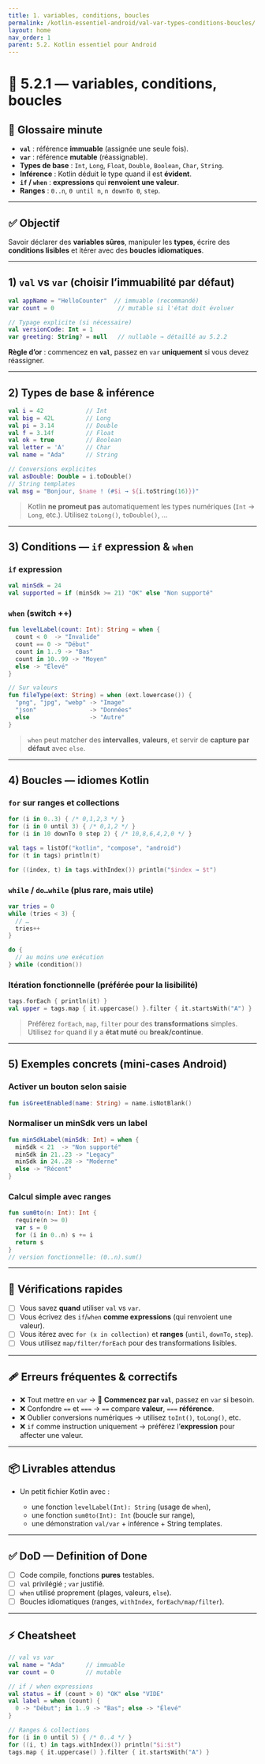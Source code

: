 ```yaml
---
title: 1. variables, conditions, boucles
permalink: /kotlin-essentiel-android/val-var-types-conditions-boucles/
layout: home
nav_order: 1
parent: 5.2. Kotlin essentiel pour Android
---
```


# 📘 5.2.1 — variables, conditions, boucles

## 📒 Glossaire minute
- **`val`** : référence **immuable** (assignée une seule fois).
- **`var`** : référence **mutable** (réassignable).
- **Types de base** : `Int`, `Long`, `Float`, `Double`, `Boolean`, `Char`, `String`.
- **Inférence** : Kotlin déduit le type quand il est **évident**.
- **`if` / `when`** : **expressions** qui **renvoient une valeur**.
- **Ranges** : `0..n`, `0 until n`, `n downTo 0`, `step`.

---

## ✅ Objectif
Savoir déclarer des **variables sûres**, manipuler les **types**, écrire des **conditions lisibles** et itérer avec des **boucles idiomatiques**.

---

## 1) `val` vs `var` (choisir l’immuabilité par défaut)

```kotlin
val appName = "HelloCounter"  // immuable (recommandé)
var count = 0                  // mutable si l'état doit évoluer

// Typage explicite (si nécessaire)
val versionCode: Int = 1
var greeting: String? = null   // nullable → détaillé au 5.2.2
````

**Règle d’or** : commencez en **`val`**, passez en `var` **uniquement** si vous devez réassigner.

---

## 2) Types de base & inférence

```kotlin
val i = 42            // Int
val big = 42L         // Long
val pi = 3.14         // Double
val f = 3.14f         // Float
val ok = true         // Boolean
val letter = 'A'      // Char
val name = "Ada"      // String

// Conversions explicites
val asDouble: Double = i.toDouble()
// String templates
val msg = "Bonjour, $name ! (#$i → ${i.toString(16)})"
```

> Kotlin **ne promeut pas** automatiquement les types numériques (`Int` → `Long`, etc.). Utilisez `toLong()`, `toDouble()`, …

---

## 3) Conditions — `if` **expression** & `when`

### `if` expression

```kotlin
val minSdk = 24
val supported = if (minSdk >= 21) "OK" else "Non supporté"
```

### `when` (switch ++)

```kotlin
fun levelLabel(count: Int): String = when {
  count < 0  -> "Invalide"
  count == 0 -> "Début"
  count in 1..9 -> "Bas"
  count in 10..99 -> "Moyen"
  else -> "Élevé"
}

// Sur valeurs
fun fileType(ext: String) = when (ext.lowercase()) {
  "png", "jpg", "webp" -> "Image"
  "json"               -> "Données"
  else                 -> "Autre"
}
```

> `when` peut matcher des **intervalles**, **valeurs**, et servir de **capture par défaut** avec `else`.

---

## 4) Boucles — idiomes Kotlin

### `for` sur **ranges** et **collections**

```kotlin
for (i in 0..3) { /* 0,1,2,3 */ }
for (i in 0 until 3) { /* 0,1,2 */ }
for (i in 10 downTo 0 step 2) { /* 10,8,6,4,2,0 */ }

val tags = listOf("kotlin", "compose", "android")
for (t in tags) println(t)

for ((index, t) in tags.withIndex()) println("$index → $t")
```

### `while` / `do…while` (plus rare, mais utile)

```kotlin
var tries = 0
while (tries < 3) {
  // …
  tries++
}

do {
  // au moins une exécution
} while (condition())
```

### Itération **fonctionnelle** (préférée pour la lisibilité)

```kotlin
tags.forEach { println(it) }
val upper = tags.map { it.uppercase() }.filter { it.startsWith("A") }
```

> Préférez `forEach`, `map`, `filter` pour des **transformations** simples. Utilisez `for` quand il y a **état muté** ou **break/continue**.

---

## 5) Exemples concrets (mini-cases Android)

### Activer un bouton selon saisie

```kotlin
fun isGreetEnabled(name: String) = name.isNotBlank()
```

### Normaliser un **minSdk** vers un label

```kotlin
fun minSdkLabel(minSdk: Int) = when {
  minSdk < 21  -> "Non supporté"
  minSdk in 21..23 -> "Legacy"
  minSdk in 24..28 -> "Moderne"
  else -> "Récent"
}
```

### Calcul simple avec **ranges**

```kotlin
fun sum0to(n: Int): Int {
  require(n >= 0)
  var s = 0
  for (i in 0..n) s += i
  return s
}
// version fonctionnelle: (0..n).sum()
```

---

## 🧪 Vérifications rapides

* [ ] Vous savez **quand** utiliser `val` vs `var`.
* [ ] Vous écrivez des `if`/`when` **comme expressions** (qui renvoient une valeur).
* [ ] Vous itérez avec `for (x in collection)` et **ranges** (`until`, `downTo`, `step`).
* [ ] Vous utilisez `map/filter/forEach` pour des transformations lisibles.

---

## 🩹 Erreurs fréquentes & correctifs

* ❌ Tout mettre en `var` → 🌱 **Commencez par `val`**, passez en `var` si besoin.
* ❌ Confondre `==` et `===` → `==` compare **valeur**, `===` **référence**.
* ❌ Oublier conversions numériques → utilisez `toInt()`, `toLong()`, etc.
* ❌ `if` comme instruction uniquement → préférez l’**expression** pour affecter une valeur.

---

## 📦 Livrables attendus

* Un petit fichier Kotlin avec :

  * une fonction `levelLabel(Int): String` (usage de `when`),
  * une fonction `sum0to(Int): Int` (boucle sur range),
  * une démonstration `val/var` + inférence + String templates.

---

## ✅ DoD — Definition of Done

* [ ] Code compile, fonctions **pures** testables.
* [ ] `val` privilégié ; `var` justifié.
* [ ] `when` utilisé proprement (plages, valeurs, `else`).
* [ ] Boucles idiomatiques (ranges, `withIndex`, `forEach/map/filter`).

---

## ⚡ Cheatsheet

```kotlin
// val vs var
val name = "Ada"      // immuable
var count = 0         // mutable

// if / when expressions
val status = if (count > 0) "OK" else "VIDE"
val label = when (count) {
  0 -> "Début"; in 1..9 -> "Bas"; else -> "Élevé"
}

// Ranges & collections
for (i in 0 until 5) { /* 0..4 */ }
for ((i, t) in tags.withIndex()) println("$i:$t")
tags.map { it.uppercase() }.filter { it.startsWith("A") }
```

